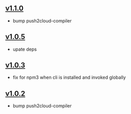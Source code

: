 ## [v1.1.0](https://github.com/push2cloud/cli/compare/v1.0.5...v1.1.0)
- bump push2cloud-compiler

## [v1.0.5](https://github.com/push2cloud/cli/compare/v1.0.4...v1.0.5)
- upate deps

## [v1.0.3](https://github.com/push2cloud/cli/compare/v1.0.2...v1.0.3)
- fix for npm3 when cli is installed and invoked globally

## [v1.0.2](https://github.com/push2cloud/cli/compare/v1.0.1...v1.0.2)
- bump push2cloud-compiler
